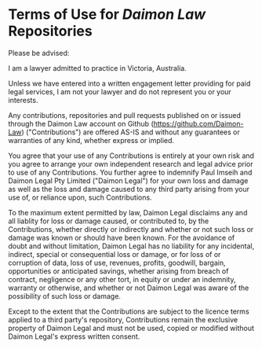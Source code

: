 # Terms of Use for *Daimon Law* Repositories

Please be advised:

I am a lawyer admitted to practice in Victoria, Australia.

Unless we have entered into a written engagement letter providing for paid legal services, I am not your lawyer and do not represent you or your interests. 

Any contributions, repositories and pull requests published on or issued through the Daimon Law account on Github (https://github.com/Daimon-Law) ("Contributions") are offered AS-IS and without any guarantees or warranties of any kind, whether express or implied. 

You agree that your use of any Contributions is entirely at your own risk and you agree to arrange your own independent research and legal advice prior to use of any Contributions. You further agree to indemnify Paul Imseih and Daimon Legal Pty Limited ("Daimon Legal") for your own loss and damage as well as the loss and damage caused to any third party arising from your use of, or reliance upon, such Contributions.

To the maximum extent permitted by law, Daimon Legal disclaims any and all liablity for loss or damage caused, or contributed to, by the Contributions, whether directly or indirectly and whether or not such loss or damage was known or should have been known. For the avoidance of doubt and without limitation, Daimon Legal has no liability for any incidental, indirect, special or consequential loss or damage, or for loss of or corruption of data, loss of use, revenues, profits, goodwill, bargain, opportunities or anticipated savings, whether arising from breach of contract, negligence or any other tort, in equity or under an indemnity, warranty or otherwise, and whether or not Daimon Legal was aware of the possibility of such loss or damage.

Except to the extent that the Contributions are subject to the licence terms applied to a third party's repository, Contributions remain the exclusive property of Daimon Legal and must not be used, copied or modified without Daimon Legal's express written consent.